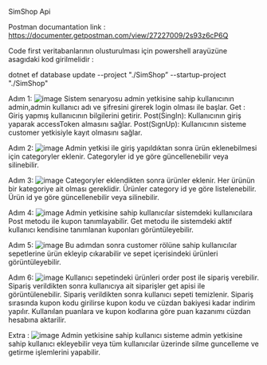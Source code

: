 SimShop Api 

Postman documantation link : https://documenter.getpostman.com/view/27227009/2s93z6cP6Q

Code first veritabanlarının olusturulması için powershell arayüzüne asagıdaki kod girilmelidir :

dotnet ef database update --project "./SimShop” --startup-project "./SimShop"

Adım 1:
![image](https://github.com/P259-Simpra-NET-Bootcamp/final-enesaym/assets/89969736/02eb9020-8166-45f1-9ad6-381e75988d58)
Sistem senaryosu admin yetkisine sahip kullanıcının admin,admin kullanıcı adı ve şifresini girerek login olması ile başlar. 
Get : Giriş yapmış kullanıcının bilgilerini getirir.
Post(SingIn): Kullanıcının giriş yaparak accessToken almasını sağlar.
Post(SıgnUp): Kullanıcının sisteme customer yetkisiyle kayıt olmasını sağlar.

Adım 2:
![image](https://github.com/P259-Simpra-NET-Bootcamp/final-enesaym/assets/89969736/3d9a83e6-b098-47de-83c7-2c76828e4a25)
Admin yetkisi ile giriş yapıldıktan sonra ürün eklenebilmesi için categoryler eklenir. Categoryler id ye göre güncellenebilir veya silinebilir. 

Adım 3:
![image](https://github.com/P259-Simpra-NET-Bootcamp/final-enesaym/assets/89969736/a0c64431-9e4a-49d9-97bf-9aee72282acd)
Categoryler eklendikten sonra ürünler eklenir. Her ürünün bir kategoriye ait olması gereklidir. 
Ürünler category id ye göre listelenebilir. Ürün id ye göre güncellenebilir veya silinebilir.

Adım 4:
![image](https://github.com/P259-Simpra-NET-Bootcamp/final-enesaym/assets/89969736/1b1d992a-f4db-4337-8ccb-60302f2307a8)
Admin yetkisine sahip kullanıcılar sistemdeki kullanıcılara Post metodu ile kupon tanımlayabilir. Get metodu ile sistemdeki aktif kullanıcı kendisine tanımlanan kuponları görüntüleyebilir.

Adım 5:
![image](https://github.com/P259-Simpra-NET-Bootcamp/final-enesaym/assets/89969736/cd33947a-ec2e-49f4-aa87-ff196d5c0fc6)
Bu adımdan sonra customer rölüne sahip kullanıcılar sepetlerine ürün ekleyip cıkarabilir ve sepet içerisindeki ürünleri görüntüleyebilir.

Adım 6:
![image](https://github.com/P259-Simpra-NET-Bootcamp/final-enesaym/assets/89969736/4eec8032-a263-475f-b8cf-1bcc1ca841e9)
Kullanıcı sepetindeki ürünleri order post ile sipariş verebilir. Sipariş verildikten sonra kullanıcıya ait siparişler get apisi ile görüntülenebilir. Sipariş verildikten sonra kullanıcı sepeti temizlenir. Sipariş sırasında kupon kodu girilirse kupon kodu ve cüzdan bakiyesi kadar indirim yapılır. Kullanılan puanlara ve kupon kodlarına göre puan kazanımı cüzdan hesabına aktarilir.

Extra : 
![image](https://github.com/P259-Simpra-NET-Bootcamp/final-enesaym/assets/89969736/b6a0259a-bf12-4e68-b8c4-373f96b8fc8c)
Admin yetkisine sahip kullanıcı sisteme admin yetkisine sahip kullanıcı ekleyebilir veya tüm kullanıcılar üzerinde silme guncelleme ve getirme işlemlerini yapabilir.

